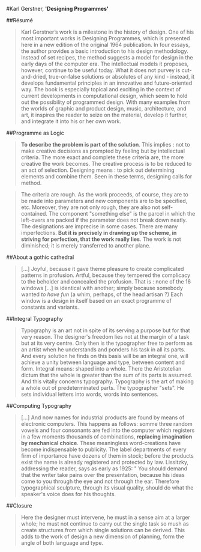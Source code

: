 #Karl Gerstner, **'Designing Programmes'**

##Résumé
> Karl Gerstner’s work is a milestone in the history of design. One of his most important works is Designing Programmes, which is presented here in a new edition of the original 1964 publication. In four essays, the author provides a basic introduction to his design methodology. Instead of set recipes, the method suggests a model for design in the early days of the computer era.
> The intellectual models it proposes, however, continue to be useful today. What it does not purvey is cut-and-dried, true-or-false solutions or absolutes of any kind - instead, it develops fundamental principles in an innovative and future-oriented way. The book is especially topical and exciting in the context of current developments in computational design, which seem to hold out the possibility of programmed design. With many examples from the worlds of graphic and product design, music, architecture, and art, it inspires the reader to seize on the material, develop it further, and integrate it into his or her own work.

##Programme as Logic
> **To describe the problem is part of the solution**. This implies : not to make creative decisions as prompted by feeling but by intellectual criteria. The more exact and complete these criteria are, the more creative the work becomes. The creative process is to be reduced to an act of selection. Designing means : to pick out determining elements and combine them. Seen in these terms, designing calls for method.

> The criteria are rough. As the work proceeds, of course, they are to be made into parameters and new components are to be specified, etc. Moreover, they are not only rough, they are also not self-contained. The component "something else" is the parcel in which the left-overs are packed if the parameter does not break down neatly. The designations are imprecise in some cases. There are many imperfections. **But it is precisely in drawing up the scheme, in striving for perfection, that the work really lies**. The work is not diminished; it is merely transferred to another plane.

##About a gothic cathedral
> [...] Joyful, because it gave theme pleasure to create complicated patterns in profusion. Artful, because they tempered the complicacy to the beholder and concealed the profusion. That is : none of the 16 windows [...] is identical with another; simply because somebody wanted *to have fun* (a whim, perhaps, of the head artisan ?) Each window is a design in itself based on an exact programme of constants and variants.

##Integral Typography
> Typography is an art not in spite of its serving a purpose but for that very reason. The designer's freedom lies not at the margin of a task but at its very centre. Only then is the typographer free to perform as an artist when he understands and ponders his task in all its parts. And every solution he finds on this basis will be an integral one, will achieve a unity between language and type, between content and form.
> Integral means: shaped into a whole. There the Aristotelian dictum that the whole is greater than the sum of its parts is assumed. And this vitally concerns typography. Typography is the art of making a whole out of predeterminated parts. The typographer "sets". He sets individual letters into words, words into sentences.

##Computing Typography
> [...] And now names for industrial products are found by means of electronic computers. This happens as follows: somme three random vowels and four consonants are fed into the computer which registers in a few moments thousands of combinations, **replacing imagination by mechanical choice**. These meaningless word-creations have become indispensable to publicity. The label departments of every firm of importance have dozens of them in stock; before the products exist the name is already registered and protected by law.
> Lissitzky, addressing the reader, says as early as 1925: " You should demand that the writer take pains over the presentation, because his ideas come to you through the eye and not through the ear. Therefore typographical sculpture, through its visual quality, should do what the speaker's voice does for his thoughts.

##Closure
> Here the designer must intervene, he must in a sense aim at a larger whole; he must not continue to carry out the single task so mush as create structures from which single solutions can be derived.
> This adds to the work of design a new dimension of planning, form the angle of both language and type.